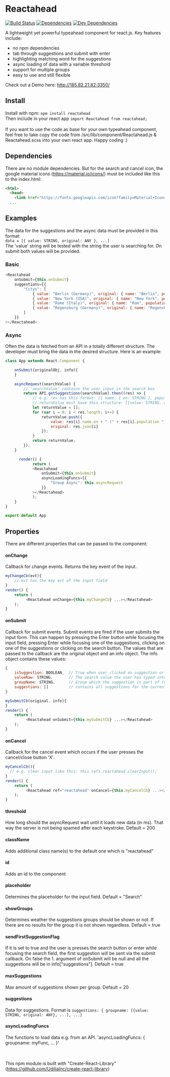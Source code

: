 # Reactahead

[![Build Status](https://travis-ci.org/UdiliaInc/create-react-library.svg?branch=master)](https://travis-ci.org/UdiliaInc/create-react-library)
[![Dependencies](https://img.shields.io/david/udiliaInc/create-react-library.svg)]()
[![Dev Dependencies](https://img.shields.io/david/dev/udiliaInc/create-react-library.svg)]()

A lightweight yet powerful typeahead component for react.js. Key features include: 
- no npm dependencies
- tab through suggestions and submit with enter
- highlighting matching word for the suggestions
- async loading of data with a variable threshold  
- support for multiple groups
- easy to use and still flexible

Check out a Demo here: http://185.82.21.82:3350/

## Install
Install with npm: `npm install reactahead`</br>
Then include in your react app
`import Reactahead from reactahead;`
</br></br>
If you want to use the code as base for your own typeahead component, feel free to take copy the code from /src/lib/component/Reactahead.js & Reactahead.scss into your own react app. Happy coding :)

## Dependencies
There are no module dependencies. But for the search and cancel icon, the google material icons (https://material.io/icons/) must be included like this to the index.html:
```html
<html>
  <head>
    <link href="https://fonts.googleapis.com/icon?family=Material+Icons" rel="stylesheet">
  ...
```

## Examples

The data for the suggestions and the async data must be provided in this format:</br>
`data = [{ value: STRING, original: ANY }, ...]`</br>
The 'value' string will be tested with the string the user is searching for. On submit both values will be provided.

### Basic
```javascript
<Reactahead
    onSubmit={this.onSubmit}
    suggestions={{
        "Citys": [
            { value: "Berlin (Germany)", original: { name: "Berlin", population: 3470000 } },
            { value: "New York (USA)", original: { name: "New York", population: 8538000 } },
            { value: "Rome (Italy)", original: { name: "Rom", population: 2868000 } },
            { value: "Regensburg (Germany)", original: { name: "Regensburg", population: 142292 } }
        ]
    }}
></Reactahead>
```

### Async
Often the data is fetched from an API in a totally different structure. The developer must bring the data in the desired structure. Here is an example:


```javascript
class App extends React.Component {

    onSubmit(originalObj, info){
    }

    asyncRequest(searchValue) {
        // 'searchValue' contains the user input in the search box
        return API.getSuggestions(searchValue).then((res) => {
            // e.g. res has this format: [{ name: { en: STRING }, population: NUMBER }, ...]
            // returnValue must have this structure: [{value: STRING, original: ANY}, ...]
            let returnValue = [];
            for (var i = 0; i < res.length; i++) {
                returnValue.push({
                    value: res[i].name.en + " (" + res[i].population ")",
                    original: res.json[i]
                });
            }
            return returnValue;
        });
    }

	  render() {
		    return (
            <Reactahead
                onSubmit={this.onSubmit}
                asyncLoadingFuncs={{
                    "Group Async": this.asyncRequest
                }}
            ></Reactahead>
		    );
	}
}

export default App
```

## Properties
There are different properties that can be passed to the component:

#### onChange
Callback for change events. Returns the key event of the input. 
```javascript
myChangeCb(evt){
    // evt has the key evt of the input field
}
render() {
    return (
         <Reactahead onChange={this.myChangeCb} ...></Reactahead>
    );
}
```
#### onSubmit
Callback for submit events. Submit events are fired if the user submits the input form. This can happen by pressing the Enter button while focusing the input field, pressing Enter while focusing one of the suggestions, clicking on one of the suggestions or clicking on the search button. The values that are passed to the callback are the original object and an info object. The info object contains these values: 
```javascript
{ 
    isSuggestion: BOOLEAN,  // True when user clicked on suggestion or focused suggestion while pressing enter
    valueRaw: STRING,       // The search value the user has typed into the search field
    groupName: STRING,      // Group which the suggestion is part of (undefined if it is not a suggestion)
    suggestions: []         // contains all suggestions for the current searchValue
}
```
```javascript
mySubmitCb(original, info){
}
render() {
    return (
         <Reactahead onSubmit={this.mySubmitCb} ...></Reactahead>
    );
}
```
#### onCancel
Callback for the cancel event which occurs if the user presses the cancel/close button 'X'. 
```javascript
myCancelCb(){
  // e.g. clear input like this: this.refs.reactahead.clearInput();
}
render() {
    return (
         <Reactahead ref="reactahead" onCancel={this.myCancelCb} ...></Reactahead>
    );
}
```
#### threshold
How long should the asyncRequest wait until it loads new data (in ms). That way the server is not being spamed after each keystroke. Default = 200
#### className
Adds additional class name(s) to the default one which is "reactahead"
#### id
Adds an id to the component
#### placeholder
Determines the placeholder for the input field. Default = "Search"
#### showGroups
Determines weather the suggestions groups should be shown or not. If there are no results for the group it is not shown regardless. Default = true
#### sendFirstSuggestionFlag
If it is set to true and the user is presses the search button or enter while focusing the search field, the first suggestion will be sent via the submit callback. On false the 1. argument of onSubmit will be null and all the suggestions will be in info["suggestions"]. Default = true
#### maxSuggestions
Max amount of suggestions shown per group. Default = 20
#### suggestions
Data for suggestions. Format is `suggestions: { groupname: [{value: STRING, original: ANY}, ...], ...}`
#### asyncLoadingFuncs
The functions to load data e.g. from an API. 'asyncLoadingFuncs: { groupname: myFunc, ... }'

</br></br>
This npm module is built with "Create-React-Library" (https://github.com/UdiliaInc/create-react-library)


